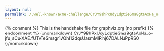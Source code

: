 ```yaml
---
layout: null
permalink: /.well-known/acme-challenge/CrJY9BhPxUdyLdptieGma8gtaAxHa_o-jfu_sCu-XAE/
---
```

{% comment %} 
    This is the handshake file for graphviz.org (no prefix)
{% endcomment %}
{::nomarkdown}
CrJY9BhPxUdyLdptieGma8gtaAxHa_o-jfu_sCu-XAE.fUTvTeSmsgr1VQhI12dquUasmMlRIhj67DALNuPpRS0
{:/nomarkdown}
